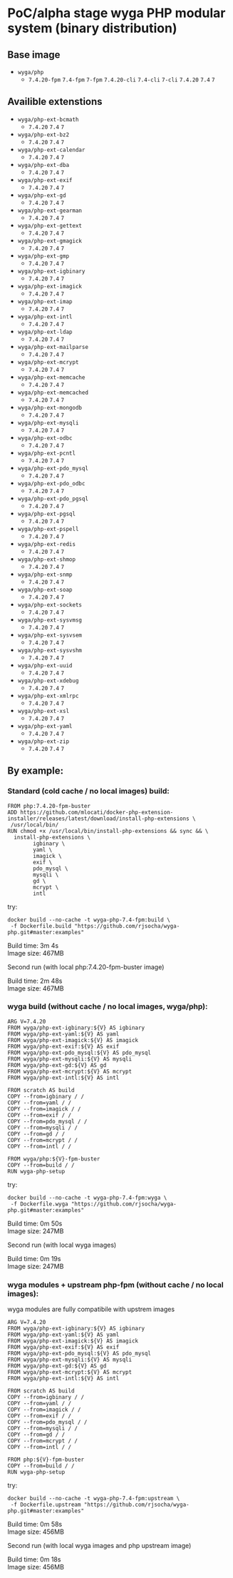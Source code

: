 # PoC/alpha stage wyga PHP modular system (binary distribution)

## Base image
 * `wyga/php`
   * `7.4.20-fpm` `7.4-fpm` `7-fpm` `7.4.20-cli` `7.4-cli` `7-cli` `7.4.20` `7.4` `7`

## Availible extenstions
 * `wyga/php-ext-bcmath`
   * `7.4.20` `7.4` `7`
 * `wyga/php-ext-bz2`
   * `7.4.20` `7.4` `7`
 * `wyga/php-ext-calendar`
   * `7.4.20` `7.4` `7`
 * `wyga/php-ext-dba`
   * `7.4.20` `7.4` `7`
 * `wyga/php-ext-exif`
   * `7.4.20` `7.4` `7`
 * `wyga/php-ext-gd`
   * `7.4.20` `7.4` `7`
 * `wyga/php-ext-gearman`
   * `7.4.20` `7.4` `7`
 * `wyga/php-ext-gettext`
   * `7.4.20` `7.4` `7`
 * `wyga/php-ext-gmagick`
   * `7.4.20` `7.4` `7`
 * `wyga/php-ext-gmp`
   * `7.4.20` `7.4` `7`
 * `wyga/php-ext-igbinary`
   * `7.4.20` `7.4` `7`
 * `wyga/php-ext-imagick`
   * `7.4.20` `7.4` `7`
 * `wyga/php-ext-imap`
   * `7.4.20` `7.4` `7`
 * `wyga/php-ext-intl`
   * `7.4.20` `7.4` `7`
 * `wyga/php-ext-ldap`
   * `7.4.20` `7.4` `7`
 * `wyga/php-ext-mailparse`
   * `7.4.20` `7.4` `7`
 * `wyga/php-ext-mcrypt`
   * `7.4.20` `7.4` `7`
 * `wyga/php-ext-memcache`
   * `7.4.20` `7.4` `7`
 * `wyga/php-ext-memcached`
   * `7.4.20` `7.4` `7`
 * `wyga/php-ext-mongodb`
   * `7.4.20` `7.4` `7`
 * `wyga/php-ext-mysqli`
   * `7.4.20` `7.4` `7`
 * `wyga/php-ext-odbc`
   * `7.4.20` `7.4` `7`
 * `wyga/php-ext-pcntl`
   * `7.4.20` `7.4` `7`
 * `wyga/php-ext-pdo_mysql`
   * `7.4.20` `7.4` `7`
 * `wyga/php-ext-pdo_odbc`
   * `7.4.20` `7.4` `7`
 * `wyga/php-ext-pdo_pgsql`
   * `7.4.20` `7.4` `7`
 * `wyga/php-ext-pgsql`
   * `7.4.20` `7.4` `7`
 * `wyga/php-ext-pspell`
   * `7.4.20` `7.4` `7`
 * `wyga/php-ext-redis`
   * `7.4.20` `7.4` `7`
 * `wyga/php-ext-shmop`
   * `7.4.20` `7.4` `7`
 * `wyga/php-ext-snmp`
   * `7.4.20` `7.4` `7`
 * `wyga/php-ext-soap`
   * `7.4.20` `7.4` `7`
 * `wyga/php-ext-sockets`
   * `7.4.20` `7.4` `7`
 * `wyga/php-ext-sysvmsg`
   * `7.4.20` `7.4` `7`
 * `wyga/php-ext-sysvsem`
   * `7.4.20` `7.4` `7`
 * `wyga/php-ext-sysvshm`
   * `7.4.20` `7.4` `7`
 * `wyga/php-ext-uuid`
   * `7.4.20` `7.4` `7`
 * `wyga/php-ext-xdebug`
   * `7.4.20` `7.4` `7`
 * `wyga/php-ext-xmlrpc`
   * `7.4.20` `7.4` `7`
 * `wyga/php-ext-xsl`
   * `7.4.20` `7.4` `7`
 * `wyga/php-ext-yaml`
   * `7.4.20` `7.4` `7`
 * `wyga/php-ext-zip`
   * `7.4.20` `7.4` `7`

## By example:

### Standard (cold cache / no local images) build:

```
FROM php:7.4.20-fpm-buster
ADD https://github.com/mlocati/docker-php-extension-installer/releases/latest/download/install-php-extensions \
 /usr/local/bin/
RUN chmod +x /usr/local/bin/install-php-extensions && sync && \
  install-php-extensions \
        igbinary \
        yaml \
        imagick \
        exif \
        pdo_mysql \
        mysqli \
        gd \
        mcrypt \
        intl 
```

try:
```
docker build --no-cache -t wyga-php-7.4-fpm:build \
 -f Dockerfile.build "https://github.com/rjsocha/wyga-php.git#master:examples"
```

Build time: 3m 4s\
Image size: 467MB

Second run (with local php:7.4.20-fpm-buster image)

Build time: 2m 48s\
Image size: 467MB

### wyga build (without cache / no local images, wyga/php):

```
ARG V=7.4.20
FROM wyga/php-ext-igbinary:${V} AS igbinary
FROM wyga/php-ext-yaml:${V} AS yaml
FROM wyga/php-ext-imagick:${V} AS imagick
FROM wyga/php-ext-exif:${V} AS exif
FROM wyga/php-ext-pdo_mysql:${V} AS pdo_mysql
FROM wyga/php-ext-mysqli:${V} AS mysqli
FROM wyga/php-ext-gd:${V} AS gd
FROM wyga/php-ext-mcrypt:${V} AS mcrypt
FROM wyga/php-ext-intl:${V} AS intl

FROM scratch AS build
COPY --from=igbinary / /
COPY --from=yaml / /
COPY --from=imagick / /
COPY --from=exif / /
COPY --from=pdo_mysql / /
COPY --from=mysqli / /
COPY --from=gd / /
COPY --from=mcrypt / /
COPY --from=intl / /

FROM wyga/php:${V}-fpm-buster
COPY --from=build / /
RUN wyga-php-setup
```

try:
```
docker build --no-cache -t wyga-php-7.4-fpm:wyga \
 -f Dockerfile.wyga "https://github.com/rjsocha/wyga-php.git#master:examples"
```

Build time: 0m 50s\
Image size: 247MB

Second run (with local wyga images)

Build time: 0m 19s\
Image size: 247MB

### wyga modules + upstream php-fpm (without cache / no local images):

wyga modules are fully compatibile with upstrem images

```
ARG V=7.4.20
FROM wyga/php-ext-igbinary:${V} AS igbinary
FROM wyga/php-ext-yaml:${V} AS yaml
FROM wyga/php-ext-imagick:${V} AS imagick
FROM wyga/php-ext-exif:${V} AS exif
FROM wyga/php-ext-pdo_mysql:${V} AS pdo_mysql
FROM wyga/php-ext-mysqli:${V} AS mysqli
FROM wyga/php-ext-gd:${V} AS gd
FROM wyga/php-ext-mcrypt:${V} AS mcrypt
FROM wyga/php-ext-intl:${V} AS intl

FROM scratch AS build
COPY --from=igbinary / /
COPY --from=yaml / /
COPY --from=imagick / /
COPY --from=exif / /
COPY --from=pdo_mysql / /
COPY --from=mysqli / /
COPY --from=gd / /
COPY --from=mcrypt / /
COPY --from=intl / /

FROM php:${V}-fpm-buster
COPY --from=build / /
RUN wyga-php-setup
```
try:
```
docker build --no-cache -t wyga-php-7.4-fpm:upstream \
 -f Dockerfile.upstream "https://github.com/rjsocha/wyga-php.git#master:examples"
```

Build time: 0m 58s\
Image size: 456MB

Second run (with local wyga images and php upstream image)

Build time: 0m 18s\
Image size: 456MB
